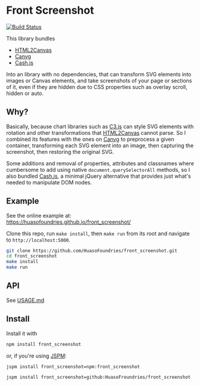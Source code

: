 # Front Screenshot

[![Build Status](https://travis-ci.org/HuasoFoundries/front_screenshot.svg?branch=master)](https://travis-ci.org/HuasoFoundries/front_screenshot)

This library bundles 
 
 - [HTML2Canvas](https://html2canvas.hertzen.com/) 
 - [Canvg](https://github.com/canvg/canvg)
 - [Cash.js](https://github.com/kenwheeler/cash)

Into an library with no dependencies, that can transform SVG elements into images or Canvas elements, and take screenshots of your page 
or sections of it, even if they are hidden due to CSS properties such as overlay scroll, hidden or auto.

## Why?

Basically, because chart libraries such as [C3.js](https://c3js.org/) can style SVG elements with rotation and other transformations that
[HTML2Canvas](https://html2canvas.hertzen.com/) cannot parse. So I combined its features with the ones on [Canvg](https://github.com/canvg/canvg)
to preprocess a given container, transforming each SVG element into an image, then capturing the screenshot, then restoring the original SVG.

Some additions and removal of properties, attributes and classnames where cumbersome to add using native `document.querySelectorAll` methods, so 
I also bundled [Cash.js](https://github.com/kenwheeler/cash), a minimal jQuery alternative that provides just what's needed to manipulate DOM nodes.


## Example

See the online example at: https://huasofoundries.github.io/front_screenshot/

Clone this repo, run `make install`, then `make run` from its root and navigate to `http://localhost:5000`.

```sh
git clone https://github.com/HuasoFoundries/front_screenshot.git
cd front_screenshot
make install
make run
```



## API

See [USAGE.md](USAGE.md)

## Install

Install it with 

```sh
npm install front_screenshot
```


or, if you're using [JSPM](https://jspm.io):


```sh
jspm install front_screenshot=npm:front_screenshot
```


```sh
jspm install front_screenshot=github:HuasoFroundries/front_screenshot
```